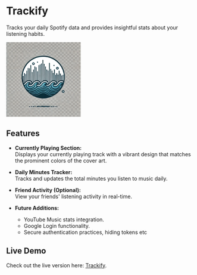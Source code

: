 # Trackify  
Tracks your daily Spotify data and provides insightful stats about your listening habits.  

<img src="./trackify.png" alt="Trackify Banner" width="200px">

## Features  
- **Currently Playing Section:**  
  Displays your currently playing track with a vibrant design that matches the prominent colors of the cover art.  

- **Daily Minutes Tracker:**  
  Tracks and updates the total minutes you listen to music daily.  

- **Friend Activity (Optional):**  
  View your friends' listening activity in real-time.  

- **Future Additions:**  
  - YouTube Music stats integration.  
  - Google Login functionality.
  - Secure authentication practices, hiding tokens etc
  

## Live Demo  
Check out the live version here: [Trackify](https://add2207.github.io/Trackify).  
